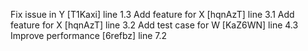 Fix issue in Y [T1Kaxi] line 1.3
Add feature for X [hqnAzT] line 3.1
Add feature for X [hqnAzT] line 3.2
Add test case for W [KaZ6WN] line 4.3
Improve performance [6refbz] line 7.2
